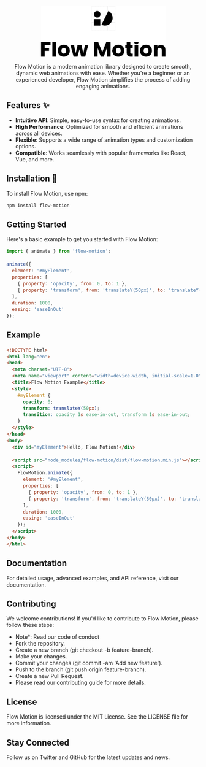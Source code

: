 <p align="center">
  <a href="https://otha.works/simple-captcha">
    <img src="/.github/ressources/flow-motion-github.png" alt="Flow Motion" width="325px">
  </a>
</p>

<p align="center">
Flow Motion is a modern animation library designed to create smooth, dynamic web animations with ease. Whether you're a beginner or an experienced developer, Flow Motion simplifies the process of adding engaging animations.
</p>

## Features ✨

- **Intuitive API**: Simple, easy-to-use syntax for creating animations.
- **High Performance**: Optimized for smooth and efficient animations across all devices.
- **Flexible**: Supports a wide range of animation types and customization options.
- **Compatible**: Works seamlessly with popular frameworks like React, Vue, and more.

## Installation 🚀

To install Flow Motion, use npm:

```bash
npm install flow-motion
```

## Getting Started
Here's a basic example to get you started with Flow Motion:

```javascript
import { animate } from 'flow-motion';

animate({
  element: '#myElement',
  properties: [
    { property: 'opacity', from: 0, to: 1 },
    { property: 'transform', from: 'translateY(50px)', to: 'translateY(0px)' }
  ],
  duration: 1000,
  easing: 'easeInOut'
});
```

## Example
```html
<!DOCTYPE html>
<html lang="en">
<head>
  <meta charset="UTF-8">
  <meta name="viewport" content="width=device-width, initial-scale=1.0">
  <title>Flow Motion Example</title>
  <style>
    #myElement {
      opacity: 0;
      transform: translateY(50px);
      transition: opacity 1s ease-in-out, transform 1s ease-in-out;
    }
  </style>
</head>
<body>
  <div id="myElement">Hello, Flow Motion!</div>

  <script src="node_modules/flow-motion/dist/flow-motion.min.js"></script>
  <script>
    FlowMotion.animate({
      element: '#myElement',
      properties: [
        { property: 'opacity', from: 0, to: 1 },
        { property: 'transform', from: 'translateY(50px)', to: 'translateY(0px)' }
      ],
      duration: 1000,
      easing: 'easeInOut'
    });
  </script>
</body>
</html>
```

## Documentation
For detailed usage, advanced examples, and API reference, visit our documentation.

## Contributing
We welcome contributions! If you'd like to contribute to Flow Motion, please follow these steps:

- Note*: Read our code of conduct
- Fork the repository.
- Create a new branch (git checkout -b feature-branch).
- Make your changes.
- Commit your changes (git commit -am 'Add new feature').
- Push to the branch (git push origin feature-branch).
- Create a new Pull Request.
- Please read our contributing guide for more details.

## License
Flow Motion is licensed under the MIT License. See the LICENSE file for more information.

## Stay Connected
Follow us on Twitter and GitHub for the latest updates and news.
